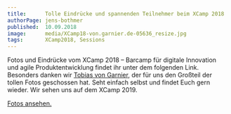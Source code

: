 ```yaml
---
title:      Tolle Eindrücke und spannenden Teilnehmer beim XCamp 2018
authorPage: jens-bothmer
published:  10.09.2018
image:      media/XCamp18-von.garnier.de-05636_resize.jpg
tags:       XCamp2018, Sessions
---
```

Fotos und Eindrücke vom XCamp 2018 – Barcamp für digitale Innovation und agile Produktentwicklung findet ihr unter dem folgenden Link. Besonders danken wir [Tobias von Garnier](https://von-garnier.jimdo.com/), der für uns den Großteil der tollen Fotos geschossen hat. Seht einfach selbst und findet Euch gern wieder. Wir sehen uns auf dem XCamp 2019.

<a class="button big" target="_blank" href="/download/Fotos_XCamp18/">Fotos ansehen.</a>
